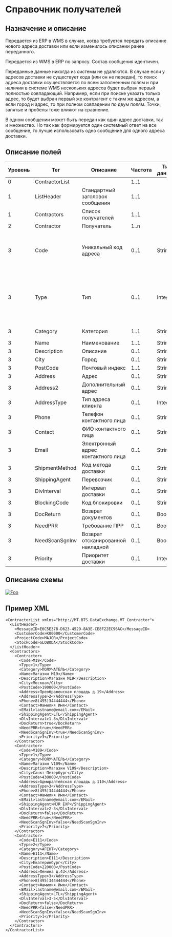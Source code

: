 # Справочник получателей

## Назначение и описание
Передается из ERP в WMS в случае, когда требуется передать описание нового адреса доставки или если изменилось описании ранее переданного.

Передается из WMS в ERP по запросу. Состав сообщения идентичен.

Переданные данные никогда из системы не удаляются. В случае если у адресов доставки не существует кода (или он не передан), то поиск адреса доставки осуществляется по всем заполненным полям и при наличии в системе WMS нескольких адресов будет выбран первый полностью совпадающий. Например, если при поиске указать только адрес, то будет выбран первый же контрагент с таким же адресом, а если город и адрес, то при полном совпадении по двум полям. Точки, запятые и пробелы тоже влияют на сравнение.

В одном сообщении может быть передан как один адрес доставки, так и множество. Но так как формируется один системный ответ на все сообщение, то лучше использовать одно сообщение для одного адреса доставки.

## Описание полей

Уровень | Тег | Описание | Частота | Тип данных | Размер поля | Комментарий
--------|-----|----------|---------|------------|-------------|------------
0       | ContractorList |                                | 1..1        |            |             |
1       | ListHeader     | Стандартный заголовок сообщения    | 1..1    |            |             | Общая структура сообщения                                             |
1       | Contractors    | Список получателей                 | 1..1    |            |             |                                                                       |
2       | Contractor     | Получатель                         | 1..n    |            |             |                                                                       |
3       | Code           | Уникальный код адреса              | 0..1    | String     | 20          | В случае отсутствия при передаче, код будет сформирован автоматически |
3       | Type           | Тип                               | 0..1    | Integer    |             | 0 – Получатель<br />1 – Плательщик<br />2 – Прочее<br />3 – Поставщик<br />4 – Склад<br />5 - Заказчик                                                                      |
3       | Category       | Категория                         | 1..1    | String     | 20          | Получатель<br />Агент                                                                     |
3       | Name           | Наименование                       | 1..1    | String     | 100         |                                                                       |
3       | Description    | Описание                           | 0..1    | String     | 200         |                                                                       |
3       | City           | Город                              | 0..1    | String     | 30          |                                                                       |
3       | PostCode       | Почтовый индекс                    | 1..1    | String     | 30          |                                                                       |
3       | Address        | Адрес                              | 0..1    | String     | 250         |                                                                       |
3       | Address2       | Дополнительный адрес               | 0..1    | String     | 250         |                                                                       |
3       | AddressType    | Тип адреса клиента                | 0..1    | Integer    |             | 0 – Розничный<br />1 – Оптовый                                                                      |
3       | Phone          | Телефон контактного лица           | 0..1    | String     | 100         |                                                                       |
3       | Contact        | ФИО контактного лица               | 0..1    | String     | 250         |                                                                       |
3       | Email          | Электронный адрес контактного лица | 0..1    | String     | 200         |                                                                       |
3       | ShipmentMethod | Код метода доставки                | 0..1    | String     | 10          |                                                                       |
3       | ShippingAgent  | Перевозчик                         | 0..1    | String     | 10          |                                                                       |
3       | DivInterval    | Интервал доставки                  | 0..1    | String     | 50          |                                                                       |
3       | BlockingCode   | Код блокировки                     | 0..1    | String     | 10          |                                                                       |
3       | DocReturn      | Возврат документов                 | 0..1    | Boolean    |             |                                                                       |
3       | NeedPRR        | Требование ПРР                     | 0..1    | Boolean    |             |                                                                       |
3       | NeedScanSgnInv | Возврат отсканированной накладной  | 0..1    | Boolean    |             |                                                                       |
3       | Priority       | Приоритет доставки                 | 0..1    | Integer    |             |                                                                       |

## Описание схемы
<a href="https://github.com/MajorTerminal/MTXML/blob/master/XSD/MT_Contractor.xsd" rel="XSD">![Foo](https://user-images.githubusercontent.com/22858622/134012526-73d1b128-a2cd-4d14-8a13-10f81a57c04f.png)</a>

## Пример XML
```
<ContractorList xmlns="http://MT.BTS.DataExchange.MT_Contractor">
  <ListHeader>
    <MessageID>E6C5E378-D623-4529-8A3E-CE8F22EC96AC</MessageID>
    <CustomerCode>К00000</CustomerCode>
    <ProjectCode>MAJOR</ProjectCode>
    <StockCode>SLOBODA</StockCode>
  </ListHeader>
  <Contractors>
    <Contractor>
      <Code>M19</Code>
      <Type>1</Type>
      <Category>ПОЛУЧАТЕЛЬ</Category>
      <Name>Магазин М19</Name>
      <Description>Магазин М19</Description>
      <City>Москва</City>
      <PostCode>190000</PostCode>
      <Address>Преображенская площадь д.19</Address>
      <AddressType>2</AddressType>
      <Phone>8(495)34444444</Phone>
      <Contact>Фамилия Имя</Contact>
      <EMail>lastname@email.com</EMail>
      <ShippingAgent>LTL</ShippingAgent>
      <DlvInterval>1-3</DlvInterval>
      <DocReturn>true</DocReturn>
      <NeedPRR>true</NeedPRR>
      <NeedScanSgnInv>true</NeedScanSgnInv>
      <Priority>3</Priority>
    </Contractor>
    <Contractor>
      <Code>V109</Code>
      <Type>1</Type>
      <Category>ПОЛУЧАТЕЛЬ</Category>
      <Name>Магазин V109</Name>
      <Description>Магазин V109</Description>
      <City>Санкт-Петербург</City>
      <PostCode>430000</PostCode>
      <Address>Адмиралтейская площадь д.110</Address>
      <AddressType>3</AddressType>
      <Phone>8(495)34444444</Phone>
      <Contact>Фамилия Имя</Contact>
      <EMail>lastname@email.com</EMail>
      <ShippingAgent>MJR EXP</ShippingAgent>
      <DlvInterval>2-3</DlvInterval>
      <DocReturn>false</DocReturn>
      <NeedPRR>true</NeedPRR>
      <NeedScanSgnInv>false</NeedScanSgnInv>
      <Priority>7</Priority>
    </Contractor>
    <Contractor>
      <Code>E111</Code>
      <Type>2</Type>
      <Category>АГЕНТ</Category>
      <Name>E111</Name>
      <Description>E111</Description>
      <City>Екатеринбург</City>
      <PostCode>220000</PostCode>
      <Address>Ленина д.43</Address>
      <AddressType>3</AddressType>
      <Phone>8(495)34444444</Phone>
      <Contact>Фамилия Имя</Contact>
      <EMail>lastname@email.com</EMail>
      <ShippingAgent>LTL</ShippingAgent>
      <DlvInterval>3-5</DlvInterval>
      <DocReturn>false</DocReturn>
      <NeedPRR>false</NeedPRR>
      <NeedScanSgnInv>false</NeedScanSgnInv>
      <Priority>1</Priority>
    </Contractor>
  </Contractors>
</ContractorList>
```
